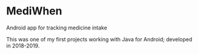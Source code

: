 # MediWhen
Android app for tracking medicine intake

This was one of my first projects working with Java for Android; developed in 2018-2019.
